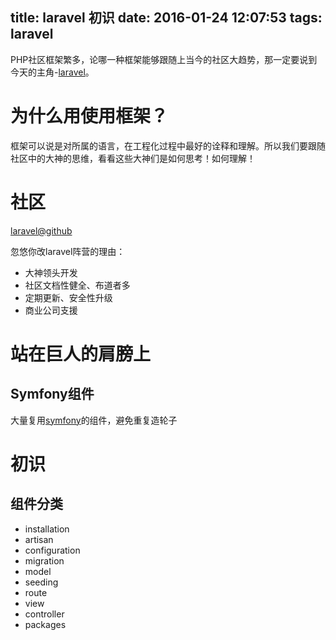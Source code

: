 title: laravel 初识
date: 2016-01-24 12:07:53
tags: laravel
---

PHP社区框架繁多，论哪一种框架能够跟随上当今的社区大趋势，那一定要说到今天的主角-[laravel](http://www.laravel.com)。

# 为什么用使用框架？

框架可以说是对所属的语言，在工程化过程中最好的诠释和理解。所以我们要跟随社区中的大神的思维，看看这些大神们是如何思考！如何理解！

# 社区

[laravel@github](http://github.com/laravel/laravel)

忽悠你改laravel阵营的理由：
- 大神领头开发
- 社区文档性健全、布道者多
- 定期更新、安全性升级
- 商业公司支援

# 站在巨人的肩膀上

## Symfony组件

大量复用[symfony](https://symfony.com/)的组件，避免重复造轮子

# 初识

## 组件分类

- installation
- artisan
- configuration
- migration
- model
- seeding
- route
- view
- controller
- packages
